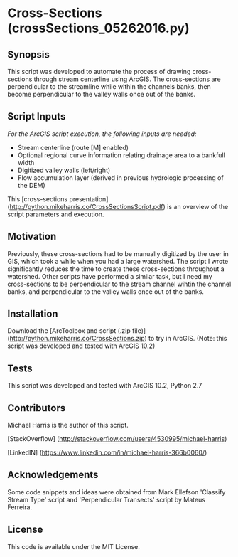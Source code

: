 # Cross-Sections (crossSections_05262016.py)
## Synopsis

This script was developed to automate the process of drawing cross-sections through stream centerline using ArcGIS.  The cross-sections are perpendicular to the streamline while within the channels banks, then become perpendicular to the valley walls once out of the banks.

## Script Inputs

*For the ArcGIS script execution, the following inputs are needed:*
+ Stream centerline (route [M] enabled)
+ Optional regional curve information relating drainage area to a bankfull width
+ Digitized valley walls (left/right)
+ Flow accumulation layer (derived in previous hydrologic processing of the DEM)

This [cross-sections presentation] (http://python.mikeharris.co/CrossSectionsScript.pdf) is an overview of the script parameters and execution.

## Motivation

Previously, these cross-sections had to be manually digitized by the user in GIS, which took a while when you had a large watershed. The script I wrote significantly reduces the time to create these cross-sections throughout a watershed. Other scripts have performed a similar task, but I need my cross-sections to be perpendicular to the stream channel wihtin the channel banks, and perpendicular to the valley walls once out of the banks.

## Installation

Download the [ArcToolbox and script (.zip file)] (http://python.mikeharris.co/CrossSections.zip) to try in ArcGIS. (Note: this script was developed and tested with ArcGIS 10.2)

## Tests

This script was developed and tested with ArcGIS 10.2, Python 2.7

## Contributors

Michael Harris is the author of this script.

[StackOverflow] (http://stackoverflow.com/users/4530995/michael-harris)

[LinkedIN] (https://www.linkedin.com/in/michael-harris-366b0060/)

## Acknowledgements

Some code snippets and ideas were obtained from Mark Ellefson 'Classify Stream Type' script and 'Perpendicular Transects' script by Mateus Ferreira.

## License

This code is available under the MIT License.
